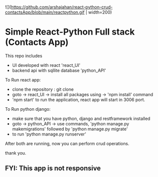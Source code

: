 ![](https://github.com/arshajahan/react-python-crud-contactsApp/blob/main/reactpython.gif | width=200)

# Simple React-Python Full stack (Contacts App)

This repo includes 
  - UI developed with react 'react_UI'
  - backend api with sqllite database 'python_API'
  
To Run react app:
  - clone the repository : git clone <this repo url>
  - goto -> react_UI -> install all packages using -> 'npm install' command
  - 'npm start' to run the application, react app will start in 3006 port.
  
To Run python django:
  - make sure that you have python, django and restframework installed
  - goto -> python_API -> use commands, 'python manage.py makemigrations' followed by 'python manage.py migrate'
  - to run 'python manage.py runserver'


After both are running, now you can perform crud operations.

thank you.

FYI: This app is not responsive
--------------------------------
